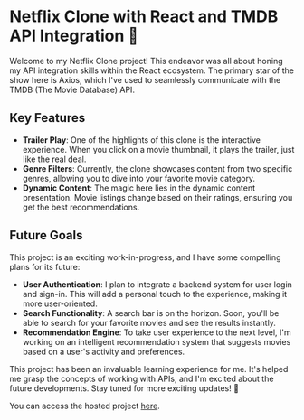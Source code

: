 # Netflix Clone with React and TMDB API Integration 🍿

Welcome to my Netflix Clone project! This endeavor was all about honing my API integration skills within the React ecosystem. The primary star of the show here is Axios, which I've used to seamlessly communicate with the TMDB (The Movie Database) API.

## Key Features

- **Trailer Play**: One of the highlights of this clone is the interactive experience. When you click on a movie thumbnail, it plays the trailer, just like the real deal.
- **Genre Filters**: Currently, the clone showcases content from two specific genres, allowing you to dive into your favorite movie category.
- **Dynamic Content**: The magic here lies in the dynamic content presentation. Movie listings change based on their ratings, ensuring you get the best recommendations.

## Future Goals

This project is an exciting work-in-progress, and I have some compelling plans for its future:

- **User Authentication**: I plan to integrate a backend system for user login and sign-in. This will add a personal touch to the experience, making it more user-oriented.
- **Search Functionality**: A search bar is on the horizon. Soon, you'll be able to search for your favorite movies and see the results instantly.
- **Recommendation Engine**: To take user experience to the next level, I'm working on an intelligent recommendation system that suggests movies based on a user's activity and preferences.

This project has been an invaluable learning experience for me. It's helped me grasp the concepts of working with APIs, and I'm excited about the future developments. Stay tuned for more exciting updates! 🚀

You can access the hosted project [here](https://64fe1270ef581452f8a46cf2--frabjous-shortbread-befd71.netlify.app/).
